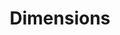 ---
bigquery: https://console.cloud.google.com/bigquery?p=covid-19-dimensions-ai&page=table&d=data&t=publications
contributors: Digital Science, https://www.digital-science.com/
cost: Free for personal, non-commercial use.
description: Dimensions contains more than 100 million publications, ranging from
  articles published in scholarly journals, books and book chapters, to preprints
  and conference proceedings. All publications are contextualized with linked data
  sets, funding, publications, patents, clinical trials, and policy documents. You
  can also view associated categories, funders, institutions, and researcher profiles.
documentation: https://docs.dimensions.ai/bigquery/index.html
last_edit: 04/09/2022, 15:59:41
location: https://www.dimensions.ai/products/free/
maintained_by: Digital Science, https://www.digital-science.com/
schema_fields:
- investigators
- expiration_date
- pmcid
- language
- funder_org
- current_assignee_countries
- category_rcdc
- conditions
- foa_number
- year
- category_hrcs_hc
- publication_date
- eisbn
- legal_status
- types
- category_icrp_cso
- funding_amount
- family_id
- open_access_categories_v2
- acronym
- categories
- category_icrp_ct
- arxiv_id
- grant_number
- priority_date
- resulting_publication_ids
- category_hra
- open_access_categories
- journal
- linkout
- funder_org_acronyms
- date_imported_gbq
- filing_date
- repository_id
- mesh_headings
- email_address
- associated_publication_doi
- funding_chf
- relationships
- publication_year
- book_title
- family_members_ids
- authors
- funder_org_state_codes
- date_online
- altmetrics
- category_for
- license
- application_number
- issue
- legal_events
- funding_usd
- resulting_publication_doi
- category_bra
- research_org_cities
- associated_publication_pmid
- reference_ids
- date_inserted
- journal_lists
- subtitles
- pmid
- labels
- kind
- publisher
- research_org_state_names
- funder_orgs
- funding_details
- granted_date
- original_title
- registry
- date_normal
- id
- family_count
- original_assignee
- acknowledgements
- funding_currency
- associated_publication_id
- description
- organisation_details
- current_assignee
- priority_year
- funding_jpy
- category_uoa
- repository_name
- created_date
- filing_year
- granted_year
- date_modified
- category_sdg
- phase
- name
- title
- doi
- funding_eur
- brief_title
- original_abstract
- type
- end_year
- research_org_state_codes
- funder_org_countries
- volume
- editors
- concepts
- ipcr
- funding_nzd
- funding_cny
- established
- source_id
- repository_url
- original_assignee_orgs
- date
- gender
- publication_ids
- category_hrcs_rac
- aliases
- wikipedia_url
- research_orgs
- end_date
- date_print
- active_years
- proceedings_title
- inventor_names
- jurisdiction
- research_org_country_names
- citations_count
- funder_org_cities
- isbn
- start_date
- research_org_countries
- funding_cad
- researcher_ids
- associated_publication_arxiv_id
- address
- research_org_city_names
- filing_status
- original_assignee_countries
- conference
- funding_gbp
- status
- embargo_date
- links
- pages
- supporting_grant_ids
- expiration_year
- cpc
- book_series_title
- start_year
- current_assignee_orgs
- citation_string
- associated_grant_ids
- acronyms
- mesh_terms
- cited_by_ids
- external_ids
- patent_ids
- metrics
- funding_aud
- abstract
- funder_countries
- assignee_countries
- parent_id
- assignee_orgs
- citations
- clinical_trial_ids
- interventions
shortname: dimensions
tags:
- scholarly literature
- patents
- funding
- clinical trials
- academic profiles
terms_of_use: 'Use of both the Dimensions COVID-19 dataset and full Dimensions dataset
  are subject to the Dimensions Terms of use: https://www.dimensions.ai/policies-terms-legal '
title: Dimensions
uuid: dcff88bd-fe6b-4fdb-8159-809bf9d7bc1c
---